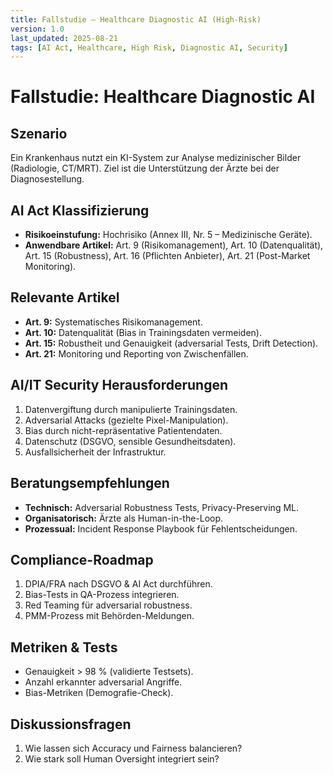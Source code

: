 ```yaml
---
title: Fallstudie – Healthcare Diagnostic AI (High-Risk)
version: 1.0
last_updated: 2025-08-21
tags: [AI Act, Healthcare, High Risk, Diagnostic AI, Security]
---
```


# Fallstudie: Healthcare Diagnostic AI

## Szenario
Ein Krankenhaus nutzt ein KI-System zur Analyse medizinischer Bilder (Radiologie, CT/MRT). Ziel ist die Unterstützung der Ärzte bei der Diagnosestellung.

## AI Act Klassifizierung
- **Risikoeinstufung:** Hochrisiko (Annex III, Nr. 5 – Medizinische Geräte).  
- **Anwendbare Artikel:** Art. 9 (Risikomanagement), Art. 10 (Datenqualität), Art. 15 (Robustness), Art. 16 (Pflichten Anbieter), Art. 21 (Post-Market Monitoring).

## Relevante Artikel
- **Art. 9:** Systematisches Risikomanagement.  
- **Art. 10:** Datenqualität (Bias in Trainingsdaten vermeiden).  
- **Art. 15:** Robustheit und Genauigkeit (adversarial Tests, Drift Detection).  
- **Art. 21:** Monitoring und Reporting von Zwischenfällen.

## AI/IT Security Herausforderungen
1. Datenvergiftung durch manipulierte Trainingsdaten.  
2. Adversarial Attacks (gezielte Pixel-Manipulation).  
3. Bias durch nicht-repräsentative Patientendaten.  
4. Datenschutz (DSGVO, sensible Gesundheitsdaten).  
5. Ausfallsicherheit der Infrastruktur.

## Beratungsempfehlungen
- **Technisch:** Adversarial Robustness Tests, Privacy-Preserving ML.  
- **Organisatorisch:** Ärzte als Human-in-the-Loop.  
- **Prozessual:** Incident Response Playbook für Fehlentscheidungen.

## Compliance-Roadmap
1. DPIA/FRA nach DSGVO & AI Act durchführen.  
2. Bias-Tests in QA-Prozess integrieren.  
3. Red Teaming für adversarial robustness.  
4. PMM-Prozess mit Behörden-Meldungen.  

## Metriken & Tests
- Genauigkeit > 98 % (validierte Testsets).  
- Anzahl erkannter adversarial Angriffe.  
- Bias-Metriken (Demografie-Check).  

## Diskussionsfragen
1. Wie lassen sich Accuracy und Fairness balancieren?  
2. Wie stark soll Human Oversight integriert sein?

